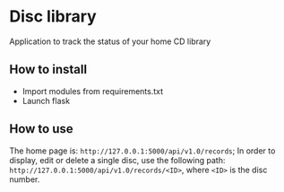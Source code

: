 # Disc library
Application to track the status of your home CD library

## How to install
- Import modules from requirements.txt
- Launch flask

## How to use
The home page is: `http://127.0.0.1:5000/api/v1.0/records`;
In order to display, edit or delete a single disc, use the following path: `http://127.0.0.1:5000/api/v1.0/records/<ID>`, where `<ID>` is the disc number.
